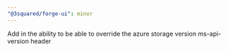 ```yaml
---
"@3squared/forge-ui": minor
---
```


Add in the ability to be able to override the azure storage version ms-api-version header

